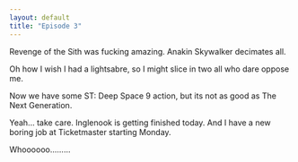 ```yaml
---
layout: default
title: "Episode 3"
---
```


Revenge of the Sith was fucking amazing. Anakin Skywalker decimates all.

Oh how I wish I had a lightsabre, so I might slice in two all who dare oppose
me.

Now we have some ST: Deep Space 9 action, but its not as good as The Next
Generation.

Yeah... take care. Inglenook is getting finished today. And I have a new
boring job at Ticketmaster starting Monday.

Whoooooo.........

